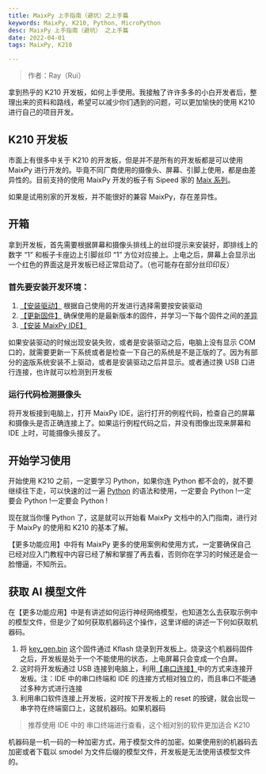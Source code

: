 ```yaml
---
title: MaixPy 上手指南（避坑）之上手篇
keywords: MaixPy, K210, Python, MicroPython
desc: MaixPy 上手指南（避坑） 之上手篇
date: 2022-04-01
tags: MaixPy, K210

---
```


> 作者：Ray（Rui）

拿到热乎的 K210 开发板，如何上手使用。我接触了许许多多的小白开发者后，整理出来的资料和路线，希望可以减少你们遇到的问题，可以更加愉快的使用 K210 进行自己的项目开发。

<!-- more -->

## K210 开发板

市面上有很多中关于 K210 的开发板，但是并不是所有的开发板都是可以使用 MaixPy 进行开发的。毕竟不同厂商使用的摄像头、屏幕、引脚上使用，都是由差异性的。目前支持的使用 MaixPy 开发的板子有 Sipeed 家的 [Maix 系列](/hardware/zh/maix/readme.md)。

如果是试用别家的开发板，并不能很好的兼容 MaixPy，存在差异性。

## 开箱

拿到开发板，首先需要根据屏幕和摄像头排线上的丝印提示来安装好，即排线上的数字 “1” 和板子卡座边上引脚丝印 “1” 方位对应接上。上电之后，屏幕上会显示出一个红色的界面这是开发板已经正常启动了。（也可能存在部分丝印印反）

### 首先要安装开发环境：

1. [【安装驱动】](/soft/maixpy/zh/get_started/env_install_driver.md) 根据自己使用的开发进行选择需要按安装驱动
2. [【更新固件】](/soft/maixpy/zh/get_started/upgrade_maixpy_firmware.md) 确保使用的是最新版本的固件，并学习一下每个固件之间的[差异](/soft/maixpy/zh/get_started/upgrade_maixpy_firmware.html#固件命名说明)
3. [【安装 MaixPy IDE】](/soft/maixpy/zh/get_started/env_maixpyide.html)

如果安装驱动的时候出现安装失败，或者是安装驱动之后，电脑上没有显示 COM 口的，就需要更新一下系统或者是检查一下自己的系统是不是正版的了。因为有部分的盗版系统安装不上驱动，或者是安装驱动之后并显示。或者通过换 USB 口进行连接，也许就可以检测到开发板

### 运行代码检测摄像头

将开发板接到电脑上，打开 MaixPy IDE，运行打开的例程代码，检查自己的屏幕和摄像头是否正确连接上了。如果运行例程代码之后，并没有图像出现来屏幕和 IDE 上时，可能摄像头接反了。

## 开始学习使用

开始使用 K210 之前，一定要学习 Python，如果你连 Python 都不会的，就不要继续往下走，可以快速的过一遍 [Python](/soft/maixpy3/zh/origin/python.md) 的语法和使用，一定要会 Python !一定要会 Python !一定要会 Python !

现在就当你懂 Python 了，这是就可以开始看 MaixPy 文档中的入门指南，进行对于 MaixPy 的使用和 K210 的基本了解。

【更多功能应用】中将有 MaixPy 更多的使用案例和使用方式，一定要确保自己已经对应入门教程中内容已经了解和掌握了再去看，否则你在学习的时候还是会一脸懵逼，不知所云。

## 获取 AI 模型文件

在【更多功能应用】中是有讲述如何运行神经网络模型，也知道怎么去获取示例中的模型文件，但是少了如何获取机器码这个操作，这里详细的讲述一下何如获取机器码。

1. 将 [key_gen.bin](https://dl.sipeed.com/fileList/MaixHub_Tools/key_gen_v1.2.bin) 这个固件通过 Kflash 烧录到开发板上。烧录这个机器码固件之后，开发板是处于一个不能使用的状态，上电屏幕只会变成一个白屏。
2. 这时将开发板通过 USB 连接到电脑上，利用[【串口连接】](/soft/maixpy/zh/get_started/env_serial_tools.html)中的方式来连接开发板。注：IDE 中的串口终端和 IDE 的连接方式相对独立的，而且串口不能通过多种方式进行连接
3. 利用串口软件连接上开发板，这时按下开发板上的 reset 的按键，就会出现一串字符在终端窗口上，这就机器码。如果机器码

> 推荐使用 IDE 中的 串口终端进行查看，这个相对别的软件更加适合 K210

机器码是一机一码的一种加密方式，用于模型文件的加密。如果使用别的机器码去加密或者下载以 smodel 为文件后缀的模型文件，开发板是无法使用该模型文件的。


